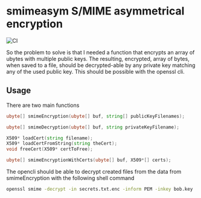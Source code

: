 # smimeasym S/MIME asymmetrical encryption

![CI](https://github.com/symmetryinvestments/smimeasym/workflows/ci/badge.svg)

So the problem to solve is that I needed a function
that encrypts an array of ubytes with multiple public
keys.
The resulting, encrypted, array of bytes, when saved
to a file, should be decrypted-able by any private key
matching any of the used public key.
This should be possible with the openssl cli.

## Usage

There are two main functions

```D
ubyte[] smimeEncryption(ubyte[] buf, string[] publicKeyFilenames);

ubyte[] smimeDecryption(ubyte[] buf, string privateKeyFilename);

X509* loadCert(string filename);
X509* loadCertFromString(string theCert);
void freeCert(X509* certToFree);

ubyte[] smimeEncryptionWithCerts(ubyte[] buf, X509*[] certs);
```

The opencli should be able to decrypt created files from the data from
smimeEncryption with the following shell command

```sh
openssl smime -decrypt -in secrets.txt.enc -inform PEM -inkey bob.key
```
